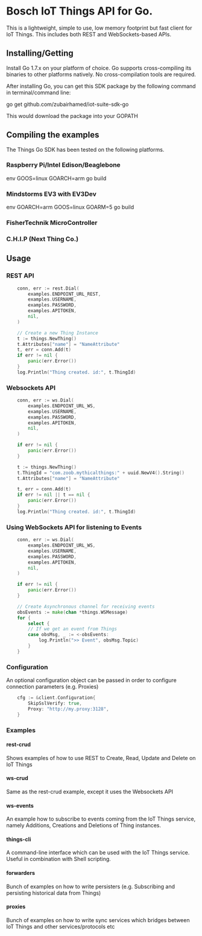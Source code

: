 # Bosch IoT Things API for Go.

This is a lightweight, simple to use, low memory footprint but fast client for IoT Things.
This includes both REST and WebSockets-based APIs.

## Installing/Getting
Install Go 1.7.x on your platform of choice. Go supports cross-compiling its binaries to other platforms natively.
No cross-compilation tools are required. 

After installing Go, you can get this SDK package by the following command in terminal/command line:

go get github.com/zubairhamed/iot-suite-sdk-go

This would download the package into your GOPATH

## Compiling the examples

The Things Go SDK has been tested on the following platforms.

### Raspberry Pi/Intel Edison/Beaglebone
env GOOS=linux GOARCH=arm go build

### Mindstorms EV3 with EV3Dev
env GOARCH=arm GOOS=linux GOARM=5 go build

### FisherTechnik MicroController

### C.H.I.P (Next Thing Co.)

## Usage
### REST API
``` go
	conn, err := rest.Dial(
		examples.ENDPOINT_URL_REST,
		examples.USERNAME,
		examples.PASSWORD,
		examples.APITOKEN,
		nil,
	)

	// Create a new Thing Instance
	t := things.NewThing()
	t.Attributes["name"] = "NameAttribute"
	t, err = conn.Add(t)
	if err != nil {
		panic(err.Error())
	}
	log.Println("Thing created. id:", t.ThingId)
```


### Websockets API
``` go
	conn, err := ws.Dial(
		examples.ENDPOINT_URL_WS,
		examples.USERNAME,
		examples.PASSWORD,
		examples.APITOKEN,
		nil,
	)

	if err != nil {
		panic(err.Error())
	}

	t := things.NewThing()
	t.ThingId = "com.zoob.mythicalthings:" + uuid.NewV4().String()
	t.Attributes["name"] = "NameAttribute"

	t, err = conn.Add(t)
	if err != nil || t == nil {
		panic(err.Error())
	}
	log.Println("Thing created. id:", t.ThingId)
```

### Using WebSockets API for listening to Events
``` go
	conn, err := ws.Dial(
		examples.ENDPOINT_URL_WS,
		examples.USERNAME,
		examples.PASSWORD,
		examples.APITOKEN,
		nil,
	)

	if err != nil {
		panic(err.Error())
	}

	// Create Asynchronous channel for receiving events
	obsEvents := make(chan *things.WSMessage)
	for {
		select {
		// If we get an event from Things
		case obsMsg, _ := <-obsEvents:
			log.Println(">> Event", obsMsg.Topic)
		}
	}
```

### Configuration
An optional configuration object can be passed in order to configure connection parameters (e.g. Proxies)
``` go
	cfg := &client.Configuration{
		SkipSslVerify: true,
		Proxy: "http://my.proxy:3128",
	}
```

### Examples
#### rest-crud
Shows examples of how to use REST to Create, Read, Update and Delete on IoT Things

#### ws-crud
 Same as the rest-crud example, except it uses the Websockets API

#### ws-events
 An example how to subscribe to events coming from the IoT Things service, namely Additions, Creations and Deletions of Thing instances.

#### things-cli
A command-line interface which can be used with the IoT Things service. Useful in combination with Shell scripting.

#### forwarders
Bunch of examples on how to write persisters (e.g. Subscribing and persisting historical data from Things)

#### proxies
Bunch of examples on how to write sync services which bridges between IoT Things and other services/protocols etc
